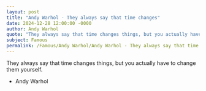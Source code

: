 ```yaml
---
layout: post
title: "Andy Warhol - They always say that time changes"
date: 2024-12-28 12:00:00 -0000
author: Andy Warhol
quote: "They always say that time changes things, but you actually have to change them yourself."
subject: Famous
permalink: /Famous/Andy Warhol/Andy Warhol - They always say that time changes
---
```


They always say that time changes things, but you actually have to change them yourself.

- Andy Warhol
